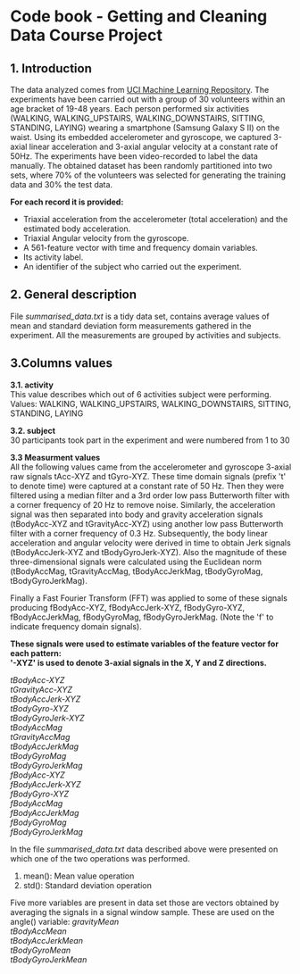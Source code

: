 # Code book - Getting and Cleaning Data Course Project

## 1. Introduction 
The data analyzed comes from [UCI Machine Learning Repository](http://archive.ics.uci.edu/ml/datasets/Human+Activity+Recognition+Using+Smartphones). The experiments have been carried out with a group of 30 volunteers within an age bracket of 19-48 years. Each person performed six activities (WALKING, WALKING_UPSTAIRS, WALKING_DOWNSTAIRS, SITTING, STANDING, LAYING) wearing a smartphone (Samsung Galaxy S II) on the waist. Using its embedded accelerometer and gyroscope, we captured 3-axial linear acceleration and 3-axial angular velocity at a constant rate of 50Hz. The experiments have been video-recorded to label the data manually. The obtained dataset has been randomly partitioned into two sets, where 70% of the volunteers was selected for generating the training data and 30% the test data. 

 __For each record it is provided:__

- Triaxial acceleration from the accelerometer (total acceleration) and the estimated body acceleration.
- Triaxial Angular velocity from the gyroscope. 
- A 561-feature vector with time and frequency domain variables. 
- Its activity label. 
- An identifier of the subject who carried out the experiment.

## 2. General description 
File *summarised_data.txt*  is a tidy data set, contains average values of mean and standard deviation form measurements gathered in the experiment. All the measurements are grouped by activities and subjects. 

## 3.Columns values 
        
**3.1. activity** </br>
This value describes which out of 6 activities subject were performing.
Values: WALKING, WALKING_UPSTAIRS, WALKING_DOWNSTAIRS, SITTING, STANDING, LAYING
        
**3.2. subject**</br>
30 participants took part in the experiment and were numbered from 1 to 30
        
**3.3 Measurment values** </br>
All the following values came from the accelerometer and gyroscope 3-axial raw signals tAcc-XYZ and tGyro-XYZ. These time domain signals (prefix 't' to denote time) were captured at a constant rate of 50 Hz. Then they were filtered using a median filter and a 3rd order low pass Butterworth filter with a corner frequency of 20 Hz to remove noise. Similarly, the acceleration signal was then separated into body and gravity acceleration signals (tBodyAcc-XYZ and tGravityAcc-XYZ) using another low pass Butterworth filter with a corner frequency of 0.3 Hz. Subsequently, the body linear acceleration and angular velocity were derived in time to obtain Jerk signals (tBodyAccJerk-XYZ and tBodyGyroJerk-XYZ). Also the magnitude of these three-dimensional signals were calculated using the Euclidean norm (tBodyAccMag, tGravityAccMag, tBodyAccJerkMag, tBodyGyroMag, tBodyGyroJerkMag). 

Finally a Fast Fourier Transform (FFT) was applied to some of these signals producing fBodyAcc-XYZ, fBodyAccJerk-XYZ, fBodyGyro-XYZ, fBodyAccJerkMag, fBodyGyroMag, fBodyGyroJerkMag. (Note the 'f' to indicate frequency domain signals).

**These signals were used to estimate variables of the feature vector for each pattern:  
'-XYZ' is used to denote 3-axial signals in the X, Y and Z directions.**

*tBodyAcc-XYZ</br>
tGravityAcc-XYZ</br>
tBodyAccJerk-XYZ</br>
tBodyGyro-XYZ</br>
tBodyGyroJerk-XYZ</br>
tBodyAccMag</br>
tGravityAccMag</br>
tBodyAccJerkMag</br>
tBodyGyroMag</br>
tBodyGyroJerkMag</br>
fBodyAcc-XYZ</br>
fBodyAccJerk-XYZ</br>
fBodyGyro-XYZ</br>
fBodyAccMag</br>
fBodyAccJerkMag</br>
fBodyGyroMag</br>
fBodyGyroJerkMag*</br>

In the file *summarised_data.txt*  data described above were presented on which one of the two operations was performed.</br>
1. mean(): Mean value operation </br>
2. std(): Standard deviation operation</br>

Five more variables are present in data set those are  vectors obtained by averaging the signals in a signal window sample. These are used on the angle() variable:
*gravityMean</br>
tBodyAccMean</br>
tBodyAccJerkMean</br>
tBodyGyroMean</br>
tBodyGyroJerkMean*

